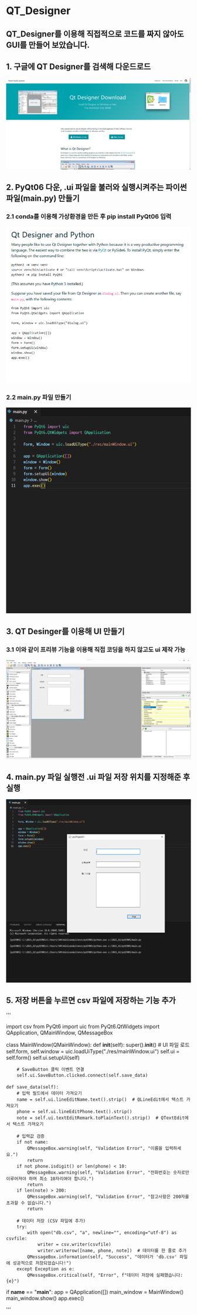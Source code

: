 # QT_Designer
## QT_Designer를 이용해 직접적으로 코드를 짜지 않아도 GUI를 만들어 보았습니다.

## 1. 구글에 QT Designer를 검색해 다운드로드
![image_1](images/qt_001.png)
## 2. PyQt06 다운, .ui 파일을 불러와 실행시켜주는 파이썬 파일(main.py) 만들기
### 2.1 conda를 이용해 가상환경을 만든 후 pip install PyQt06 입력
![image_2](images/qt_003.png)
### 2.2 main.py 파일 만들기
![image_3](images/qt_002.png)
## 3. QT Desinger를 이용해 UI 만들기
### 3.1 이와 같이 프리뷰 기능을 이용해 직접 코딩을 하지 않고도 ui 제작 가능
![image_4](images/qt_004.png)
## 4. main.py 파일 실행전 .ui 파일 저장 위치를 지정해준 후 실행
![image_5](images/qt_005.png)

## 5. 저장 버튼을 누르면 csv 파일에 저장하는 기능 추가

'''

import csv
from PyQt6 import uic
from PyQt6.QtWidgets import QApplication, QMainWindow, QMessageBox

class MainWindow(QMainWindow):
    def __init__(self):
        super().__init__()
        # UI 파일 로드
        self.form, self.window = uic.loadUiType("./res/mainWindow.ui")
        self.ui = self.form()
        self.ui.setupUi(self)

        # SaveButton 클릭 이벤트 연결
        self.ui.SaveButton.clicked.connect(self.save_data)

    def save_data(self):
        # 입력 필드에서 데이터 가져오기
        name = self.ui.lineEditName.text().strip()  # QLineEdit에서 텍스트 가져오기
        phone = self.ui.lineEditPhone.text().strip()
        note = self.ui.textEditRemark.toPlainText().strip()  # QTextEdit에서 텍스트 가져오기

        # 입력값 검증
        if not name:
            QMessageBox.warning(self, "Validation Error", "이름을 입력하세요.")
            return
        if not phone.isdigit() or len(phone) < 10:
            QMessageBox.warning(self, "Validation Error", "전화번호는 숫자로만 이루어져야 하며 최소 10자리여야 합니다.")
            return
        if len(note) > 200:
            QMessageBox.warning(self, "Validation Error", "참고사항은 200자를 초과할 수 없습니다.")
            return

        # 데이터 저장 (CSV 파일에 추가)
        try:
            with open("db.csv", "a", newline="", encoding="utf-8") as csvfile:
                writer = csv.writer(csvfile)
                writer.writerow([name, phone, note])  # 데이터를 한 줄로 추가
            QMessageBox.information(self, "Success", "데이터가 'db.csv' 파일에 성공적으로 저장되었습니다!")
        except Exception as e:
            QMessageBox.critical(self, "Error", f"데이터 저장에 실패했습니다: {e}")

if __name__ == "__main__":
    app = QApplication([])
    main_window = MainWindow()
    main_window.show()
    app.exec()

'''
